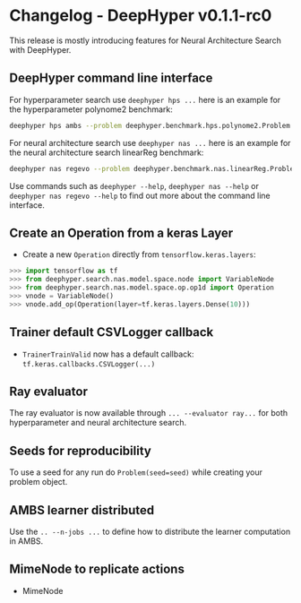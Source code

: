 # Changelog - DeepHyper v0.1.1-rc0

This release is mostly introducing features for Neural Architecture Search with DeepHyper.

## DeepHyper command line interface

For hyperparameter search use `deephyper hps ...` here is an example for the
hyperparameter polynome2 benchmark:

```bash
deephyper hps ambs --problem deephyper.benchmark.hps.polynome2.Problem --run deephyper.benchmark.hps.polynome2.run
```

For neural architecture search use `deephyper nas ...` here is an example for the
neural architecture search linearReg benchmark:

```bash
deephyper nas regevo --problem deephyper.benchmark.nas.linearReg.Problem
```

Use commands such as `deephyper --help`, `deephyper nas --help` or `deephyper nas regevo --help` to find out more about the command line interface.

## Create an Operation from a keras Layer

* Create a new `Operation` directly from `tensorflow.keras.layers`:

```python
>>> import tensorflow as tf
>>> from deephyper.search.nas.model.space.node import VariableNode
>>> from deephyper.search.nas.model.space.op.op1d import Operation
>>> vnode = VariableNode()
>>> vnode.add_op(Operation(layer=tf.keras.layers.Dense(10)))
```

## Trainer default CSVLogger callback

* `TrainerTrainValid` now has a default callback: `tf.keras.callbacks.CSVLogger(...)`

## Ray evaluator

The ray evaluator is now available through `... --evaluator ray...` for both hyperparameter
and neural architecture search.

## Seeds for reproducibility

To use a seed for any run do `Problem(seed=seed)` while creating your problem object.

## AMBS learner distributed

Use the `.. --n-jobs ...` to define how to distribute the learner computation in AMBS.

## MimeNode to replicate actions

* MimeNode
